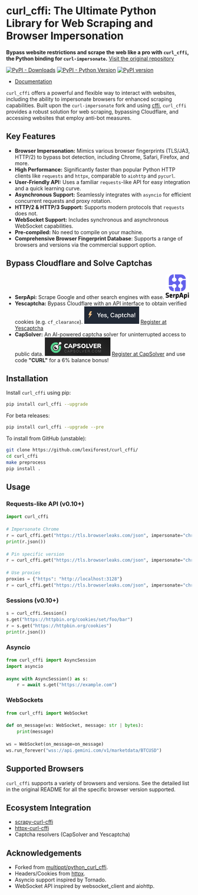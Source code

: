 # curl_cffi: The Ultimate Python Library for Web Scraping and Browser Impersonation

**Bypass website restrictions and scrape the web like a pro with `curl_cffi`, the Python binding for `curl-impersonate`.**  [Visit the original repository](https://github.com/lexiforest/curl_cffi)

[![PyPI - Downloads](https://img.shields.io/pypi/dm/curl-cffi)](https://pypi.org/project/curl-cffi/)
[![PyPI - Python Version](https://img.shields.io/pypi/pyversions/curl_cffi)](https://pypi.org/project/curl-cffi/)
[![PyPI version](https://badge.fury.io/py/curl-cffi.svg)](https://pypi.org/project/curl-cffi)

*   [Documentation](https://curl-cffi.readthedocs.io)

`curl_cffi` offers a powerful and flexible way to interact with websites, including the ability to impersonate browsers for enhanced scraping capabilities. Built upon the `curl-impersonate` fork and using [cffi](https://cffi.readthedocs.io/en/latest/), `curl_cffi` provides a robust solution for web scraping, bypassing Cloudflare, and accessing websites that employ anti-bot measures.

## Key Features

*   **Browser Impersonation:** Mimics various browser fingerprints (TLS/JA3, HTTP/2) to bypass bot detection, including Chrome, Safari, Firefox, and more.
*   **High Performance:**  Significantly faster than popular Python HTTP clients like `requests` and `httpx`, comparable to `aiohttp` and `pycurl`.
*   **User-Friendly API:** Uses a familiar `requests`-like API for easy integration and a quick learning curve.
*   **Asynchronous Support:** Seamlessly integrates with `asyncio` for efficient concurrent requests and proxy rotation.
*   **HTTP/2 & HTTP/3 Support:**  Supports modern protocols that `requests` does not.
*   **WebSocket Support:** Includes synchronous and asynchronous WebSocket capabilities.
*   **Pre-compiled:** No need to compile on your machine.
*   **Comprehensive Browser Fingerprint Database**:  Supports a range of browsers and versions via the commercial support option.

## Bypass Cloudflare and Solve Captchas

*   **SerpApi:** Scrape Google and other search engines with ease.
    <a href="https://serpapi.com/" target="_blank"><img src="https://raw.githubusercontent.com/lexiforest/curl_cffi/main/assets/serpapi.png" alt="SerpAPI" height="67" width="63"></a>
*   **Yescaptcha:** Bypass Cloudflare with an API interface to obtain verified cookies (e.g. `cf_clearance`).
    <a href="https://yescaptcha.com/i/stfnIO" target="_blank"><img src="https://raw.githubusercontent.com/lexiforest/curl_cffi/main/assets/yescaptcha.png" alt="Yes Captcha!" height="47" width="149"></a>
    [Register at Yescaptcha](https://yescaptcha.com/i/stfnIO)
*   **CapSolver:** An AI-powered captcha solver for uninterrupted access to public data.
    <a href="https://dashboard.capsolver.com/passport/register?inviteCode=0FLEay4iroNC" target="_blank"><img src="https://raw.githubusercontent.com/lexiforest/curl_cffi/main/assets/capsolver.jpg" alt="CapSolver" height="50" width="178"></a>
    [Register at CapSolver](https://dashboard.capsolver.com/passport/register?inviteCode=0FLEay4iroNC) and use code **"CURL"** for a 6% balance bonus!

## Installation

Install `curl_cffi` using pip:

```bash
pip install curl_cffi --upgrade
```

For beta releases:

```bash
pip install curl_cffi --upgrade --pre
```

To install from GitHub (unstable):

```bash
git clone https://github.com/lexiforest/curl_cffi/
cd curl_cffi
make preprocess
pip install .
```

## Usage

### Requests-like API (v0.10+)

```python
import curl_cffi

# Impersonate Chrome
r = curl_cffi.get("https://tls.browserleaks.com/json", impersonate="chrome")
print(r.json())

# Pin specific version
r = curl_cffi.get("https://tls.browserleaks.com/json", impersonate="chrome124")

# Use proxies
proxies = {"https": "http://localhost:3128"}
r = curl_cffi.get("https://tls.browserleaks.com/json", impersonate="chrome", proxies=proxies)
```

### Sessions (v0.10+)

```python
s = curl_cffi.Session()
s.get("https://httpbin.org/cookies/set/foo/bar")
r = s.get("https://httpbin.org/cookies")
print(r.json())
```

### Asyncio

```python
from curl_cffi import AsyncSession
import asyncio

async with AsyncSession() as s:
    r = await s.get("https://example.com")
```

### WebSockets

```python
from curl_cffi import WebSocket

def on_message(ws: WebSocket, message: str | bytes):
    print(message)

ws = WebSocket(on_message=on_message)
ws.run_forever("wss://api.gemini.com/v1/marketdata/BTCUSD")
```

## Supported Browsers

`curl_cffi` supports a variety of browsers and versions. See the detailed list in the original README for all the specific browser version supported.

## Ecosystem Integration

*   [scrapy-curl-cffi](https://github.com/divtiply/scrapy-curl-cffi)
*   [httpx-curl-cffi](https://github.com/vgavro/httpx-curl-cffi)
*   Captcha resolvers (CapSolver and Yescaptcha)

## Acknowledgements

*   Forked from [multippt/python_curl_cffi](https://github.com/multippt/python_curl_cffi).
*   Headers/Cookies from [httpx](https://github.com/encode/httpx/blob/master/httpx/_models.py).
*   Asyncio support inspired by Tornado.
*   WebSocket API inspired by websocket_client and aiohttp.